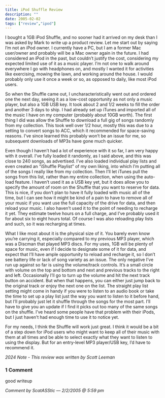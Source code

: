 ```yaml
---
title: iPod Shuffle Review
description: ""
date: 2005-02-02
tags: ["review","ipod"]
---
```


I bought a 1GB iPod Shuffle, and no sooner had it arrived on my desk than I was asked by Mark to write up a product review. Let me start out by saying I’m not an iPod owner. I currently have a PC, but I am a former Mac user/owner and probably will be a Mac owner again in the future. I had considered an iPod in the past, but couldn’t justify the cost, considering my expected limited use of it as a music player. I’m not one to walk around everywhere I go with headphones on, and mostly I wanted it for activities like exercising, mowing the lawn, and working around the house. I would probably only use it once a week or so, as opposed to daily, like most iPod users.

So when the Shuffle came out, I uncharacteristically went out and ordered one the next day, seeing it as a low-cost opportunity as not only a music player, but also a 1GB USB key. It took about 2 and 1/2 weeks to fill the order and another 3 days to ship. I had already set up iTunes and imported all of the music I have on my computer (probably about 10GB worth). The first thing I did was allow the Shuffle to download a full gig of songs randomly from my collection. This took well over 1/2 hour, mostly this was due to a setting to convert songs to ACC, which it recommended for space-saving reasons. I’ve since learned this probably won’t be an issue for me, so subsequent downloads of MP3s have gone much quicker.

Even though I haven’t had a lot of experience with it so far, I am very happy with it overall. I’ve fully loaded it randomly, as I said above, and this was close to 240 songs, as advertised. I’ve also loaded individual play lists and even created an “iShuffle Playlist” of my own liking, into which I’m putting all of the songs I really like from my collection. Then I’ll let iTunes pull the songs from this list, rather than my entire collection, when using the auto-load feature. I haven’t used it as a USB key yet, but it does allow you to specify the amount of room on the Shuffle that you want to reserve for data. This is nice, if you don’t plan to have it fully loaded with music all of the time, but I can see how it might be kind of a pain to have to remove all of your music if you want use the full capacity of the drive for data, and then reload your music. I also haven’t used it to the point of needing to recharge it yet. They estimate twelve hours on a full charge, and I’ve probably used it for about six to eight hours total. Of course I was also reloading play lists and such, so it was recharging at times.

What I like most about it is the physical size of it. You barely even know you’re carrying it, especially compared to my previous MP3 player, which was a Discman that played MP3 discs. For my uses, 1GB will be plenty of space for music, even if I decide to designate some of it for data, and expect that I’ll have ample opportunity to reload and recharge it, so I don’t see battery life or lack of song variety as an issue. The only negative I’ve run up against so far is using the volume/track controls. It’s a small circle with volume on the top and bottom and next and previous tracks to the right and left. Occasionally I’ll go to turn up the volume and hit the next track button on accident. But when that happens, you can either just jump back to the original track or enjoy the next one on the list. The straight play list setting might come in handy if you were to listen to an audio book or take the time to set up a play list just the way you want to listen to it before hand, but I’ll probably just let it shuffle through the songs for the most part. I’ll have to give you an update if I find it picks out too many of the same songs on the shuffle. I’ve heard some people have that problem with their iPods, but I just haven’t had enough time to use it to notice yet.

For my needs, I think the Shuffle will work just great. I think it would be a bit of a step down for iPod users who might want to keep all of their music with them at all times and be able to select exactly what they want to listen to using the display. But for an entry-level MP3 player/USB key, I’d have to recommend it.

*2024 Note - This review was written by Scott Leeman*

### 1 Comment

good writeup

*Comment by ScatASStic — 2/2/2005 @ 5:59 pm*